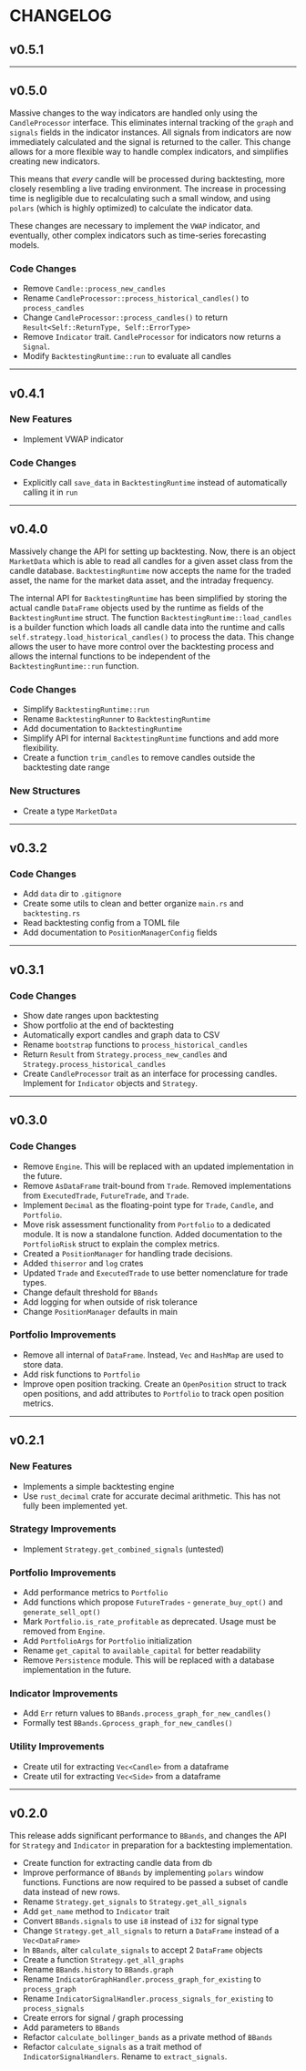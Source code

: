 # CHANGELOG

## v0.5.1


---

## v0.5.0

Massive changes to the way indicators are handled only using the `CandleProcessor` interface. This eliminates internal
tracking of the `graph` and `signals` fields in the indicator instances. All signals from indicators are now immediately
calculated and the signal is returned to the caller. This change allows for a more flexible way to handle complex indicators,
and simplifies creating new indicators.

This means that _every_ candle will be processed during backtesting, more closely resembling a live trading environment.
The increase in processing time is negligible due to recalculating such a small window, and using `polars` (which
is highly optimized) to calculate the indicator data.

These changes are necessary to implement the `VWAP` indicator, and eventually, other complex indicators such as time-series
forecasting models.

### Code Changes

- Remove `Candle::process_new_candles`
- Rename `CandleProcessor::process_historical_candles()` to `process_candles`
- Change `CandleProcessor::process_candles()` to return `Result<Self::ReturnType, Self::ErrorType>`
- Remove `Indicator` trait. `CandleProcessor` for indicators now returns a `Signal`.
- Modify `BacktestingRuntime::run` to evaluate all candles

---

## v0.4.1

### New Features

- Implement VWAP indicator

### Code Changes

- Explicitly call `save_data` in `BacktestingRuntime` instead of automatically calling it in `run`

---

## v0.4.0

Massively change the API for setting up backtesting. Now, there is an object `MarketData` which is able to read all candles
for a given asset class from the candle database. `BacktestingRuntime` now accepts the name for the traded asset, the name
for the market data asset, and the intraday frequency.

The internal API for `BacktestingRuntime` has been simplified by storing the actual candle `DataFrame` objects used by the
runtime as fields of the `BacktestingRuntime` struct. The function `BacktestingRuntime::load_candles` is a builder function
which loads all candle data into the runtime and calls `self.strategy.load_historical_candles()` to process the data. This
change allows the user to have more control over the backtesting process and allows the internal functions to be independent
of the `BacktestingRuntime::run` function.

### Code Changes

- Simplify `BacktestingRuntime::run`
- Rename `BacktestingRunner` to `BacktestingRuntime`
- Add documentation to `BacktestingRuntime`
- Simplify API for internal `BacktestingRuntime` functions and add more flexibility.
- Create a function `trim_candles` to remove candles outside the backtesting date range

### New Structures

- Create a type `MarketData`

---

## v0.3.2

### Code Changes

- Add `data` dir to `.gitignore`
- Create some utils to clean and better organize `main.rs` and `backtesting.rs`
- Read backtesting config from a TOML file
- Add documentation to `PositionManagerConfig` fields

---

## v0.3.1

### Code Changes

- Show date ranges upon backtesting
- Show portfolio at the end of backtesting
- Automatically export candles and graph data to CSV
- Rename `bootstrap` functions to `process_historical_candles`
- Return `Result` from `Strategy.process_new_candles` and `Strategy.process_historical_candles`
- Create `CandleProcessor` trait as an interface for processing candles. Implement for `Indicator` objects and `Strategy`.

---

## v0.3.0

### Code Changes

- Remove `Engine`. This will be replaced with an updated implementation in the future.
- Remove `AsDataFrame` trait-bound from `Trade`. Removed implementations from `ExecutedTrade`, `FutureTrade`, and `Trade`.
- Implement `Decimal` as the floating-point type for `Trade`, `Candle`, and `Portfolio`.
- Move risk assessment functionality from `Portfolio` to a dedicated module. It is now a standalone function.
  Added documentation to the `PortfolioRisk` struct to explain the complex metrics.
- Created a `PositionManager` for handling trade decisions.
- Added `thiserror` and `log` crates
- Updated `Trade` and `ExecutedTrade` to use better nomenclature for trade types.
- Change default threshold for `BBands`
- Add logging for when outside of risk tolerance
- Change `PositionManager` defaults in main

### Portfolio Improvements

- Remove all internal of `DataFrame`. Instead, `Vec` and `HashMap` are used to store data.
- Add risk functions to `Portfolio`
- Improve open position tracking. Create an `OpenPosition` struct to track open positions,
  and add attributes to `Portfolio` to track open position metrics.

---

## v0.2.1

### New Features

- Implements a simple backtesting engine
- Use `rust_decimal` crate for accurate decimal arithmetic. This has not fully been implemented yet.

### Strategy Improvements

- Implement `Strategy.get_combined_signals` (untested)

### Portfolio Improvements

- Add performance metrics to `Portfolio`
- Add functions which propose `FutureTrades` - `generate_buy_opt()` and `generate_sell_opt()`
- Mark `Portfolio.is_rate_profitable` as deprecated. Usage must be removed from `Engine`.
- Add `PortfolioArgs` for `Portfolio` initialization
- Rename `get_capital` to `available_capital` for better readability
- Remove `Persistence` module. This will be replaced with a database implementation in the future.

### Indicator Improvements

- Add `Err` return values to `BBands.process_graph_for_new_candles()`
- Formally test `BBands.Gprocess_graph_for_new_candles()`

### Utility Improvements

- Create util for extracting `Vec<Candle>` from a dataframe
- Create util for extracting `Vec<Side>` from a dataframe

---

## v0.2.0

This release adds significant performance to `BBands`, and changes the API for `Strategy` and `Indicator` in preparation for a backtesting implementation.

- Create function for extracting candle data from db
- Improve performance of `BBands` by implementing `polars` window functions. Functions are now required to be passed a subset of candle data instead of new rows.
- Rename `Strategy.get_signals` to `Strategy.get_all_signals`
- Add `get_name` method to `Indicator` trait
- Convert `BBands.signals` to use `i8` instead of `i32` for signal type
- Change `Strategy.get_all_signals` to return a `DataFrame` instead of a `Vec<DataFrame>`
- In `BBands`, alter `calculate_signals` to accept 2 `DataFrame` objects
- Create a function `Strategy.get_all_graphs`
- Rename `BBands.history` to `BBands.graph`
- Rename `IndicatorGraphHandler.process_graph_for_existing` to `process_graph`
- Rename `IndicatorSignalHandler.process_signals_for_existing` to `process_signals`
- Create errors for signal / graph processing
- Add parameters to `BBands`
- Refactor `calculate_bollinger_bands` as a private method of `BBands`
- Refactor `calculate_signals` as a trait method of `IndicatorSignalHandlers`. Rename to `extract_signals`.